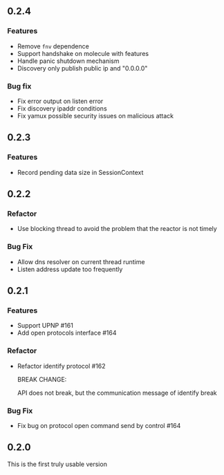 ## 0.2.4

### Features

- Remove `fnv` dependence
- Support handshake on molecule with features
- Handle panic shutdown mechanism
- Discovery only publish public ip and "0.0.0.0"

### Bug fix

- Fix error output on listen error
- Fix discovery ipaddr conditions
- Fix yamux possible security issues on malicious attack

## 0.2.3

### Features

- Record pending data size in SessionContext

## 0.2.2

### Refactor

- Use blocking thread to avoid the problem that the reactor is not timely

### Bug Fix

- Allow dns resolver on current thread runtime
- Listen address update too frequently

## 0.2.1

### Features

- Support UPNP #161
- Add open protocols interface #164

### Refactor

- Refactor identify protocol #162

    BREAK CHANGE:

    API does not break, but the communication message of identify break

### Bug Fix

- Fix bug on protocol open command send by control #164

## 0.2.0

This is the first truly usable version
